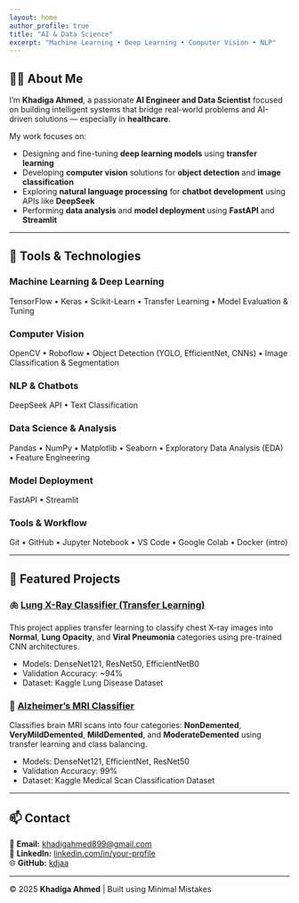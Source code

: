 ```yaml
---
layout: home
author_profile: true
title: "AI & Data Science"
excerpt: "Machine Learning • Deep Learning • Computer Vision • NLP"
---
```


## 👩‍💻 About Me

I’m **Khadiga Ahmed**, a passionate **AI Engineer and Data Scientist** focused on building intelligent systems that bridge real-world problems and AI-driven solutions — especially in **healthcare**.

My work focuses on:
- Designing and fine-tuning **deep learning models** using **transfer learning**
- Developing **computer vision** solutions for **object detection** and **image classification**
- Exploring **natural language processing** for **chatbot development** using APIs like **DeepSeek**
- Performing **data analysis** and **model deployment** using **FastAPI** and **Streamlit**

---

## 🧰 Tools & Technologies

### **Machine Learning & Deep Learning**
TensorFlow • Keras • Scikit-Learn • Transfer Learning • Model Evaluation & Tuning  

### **Computer Vision**
OpenCV • Roboflow • Object Detection (YOLO, EfficientNet, CNNs) • Image Classification & Segmentation  

### **NLP & Chatbots**
DeepSeek API • Text Classification  

### **Data Science & Analysis**
Pandas • NumPy • Matplotlib • Seaborn • Exploratory Data Analysis (EDA) • Feature Engineering  

### **Model Deployment**
FastAPI • Streamlit  

### **Tools & Workflow**
Git • GitHub • Jupyter Notebook • VS Code • Google Colab • Docker (intro)

---

## 🚀 Featured Projects

<div class="grid__wrapper">
  <div class="grid__item">
    <h3>🫁 <a href="https://github.com/kdjaa/lung-xray-classifier">Lung X-Ray Classifier (Transfer Learning)</a></h3>
    <p>This project applies transfer learning to classify chest X-ray images into <strong>Normal</strong>, <strong>Lung Opacity</strong>, and <strong>Viral Pneumonia</strong> categories using pre-trained CNN architectures.</p>
    <ul>
      <li>Models: DenseNet121, ResNet50, EfficientNetB0</li>
      <li>Validation Accuracy: ~94%</li>
      <li>Dataset: Kaggle Lung Disease Dataset</li>
    </ul>
  </div>

  <div class="grid__item">
    <h3>🧠 <a href="https://github.com/kdjaa/alzheimers-mri-classifier">Alzheimer’s MRI Classifier</a></h3>
    <p>Classifies brain MRI scans into four categories: <strong>NonDemented</strong>, <strong>VeryMildDemented</strong>, <strong>MildDemented</strong>, and <strong>ModerateDemented</strong> using transfer learning and class balancing.</p>
    <ul>
      <li>Models: DenseNet121, EfficientNet, ResNet50</li>
      <li>Validation Accuracy: 99%</li>
      <li>Dataset: Kaggle Medical Scan Classification Dataset</li>
    </ul>
  </div>
</div>

---

## 📫 Contact
📧 **Email:** [khadigahmed899@gmail.com](mailto:khadigahmed899@gmail.com)  
💼 **LinkedIn:** [linkedin.com/in/your-profile](https://linkedin.com/in/your-profile)  
🌐 **GitHub:** [kdjaa](https://github.com/kdjaa)

---

© 2025 **Khadiga Ahmed** | Built using Minimal Mistakes
